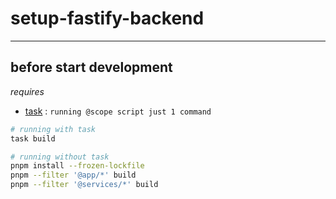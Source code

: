 # setup-fastify-backend

----

## before start development

_requires_
- [task](https://taskfile.dev/) : `running @scope script just 1 command`

```bash
# running with task
task build

# running without task
pnpm install --frozen-lockfile
pnpm --filter '@app/*' build
pnpm --filter '@services/*' build
```